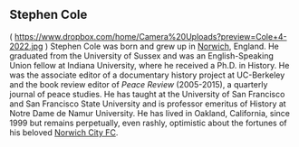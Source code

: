 ## Stephen Cole
( https://www.dropbox.com/home/Camera%20Uploads?preview=Cole+4-2022.jpg )
Stephen Cole was born and grew up in [Norwich]( http://www.tournorfolk.co.uk/norwich.html ), England. He graduated from the University of Sussex and was an English-Speaking Union fellow at Indiana University, where he received a Ph.D. in History. He was the associate editor of a documentary history project at UC-Berkeley and the book review editor of *Peace Review* (2005-2015), a quarterly journal of peace studies. He has taught at the University of San Francisco and San Francisco State University and is professor emeritus of History at Notre Dame de Namur University. He has lived in Oakland, California, since 1999 but remains perpetually, even rashly, optimistic about the fortunes of his beloved [Norwich City FC]( https://www.canaries.co.uk/ ).

